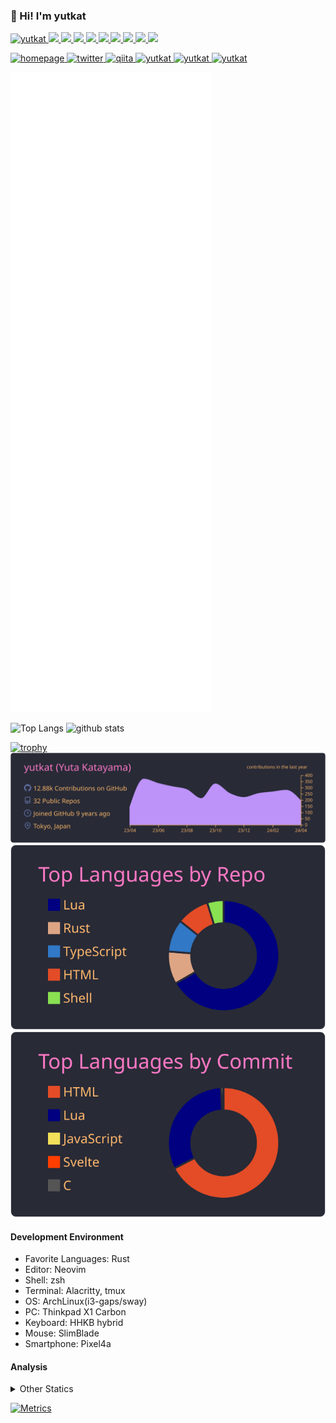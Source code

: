 ### 👋 Hi! I'm yutkat

<p align="left"> 
  <a href="https://github.com/yutkat/yutkat/">
    <img src="https://komarev.com/ghpvc/?username=yutkat" alt="yutkat" />
  </a>
  <a href="http://twitter.com/yutkat">
    <img height="20" src="https://img.shields.io/twitter/follow/yutkat?label=Twitter&logo=twitter&style=flat" />
  </a>
  <a href="https://github.com/yutkat">
    <img height="20" src="https://img.shields.io/github/followers/yutkat?label=follow&logo=github&style=flat" />
  </a>
  <a href="https://www.reddit.com/user/yutkat">
    <img height="20" src="https://img.shields.io/reddit/user-karma/combined/yutkat?label=Reddit&logo=reddit&style=flat" />
  </a>
  <a href="https://stackoverflow.com/users/5720201/yutkat">
    <img height="20" src="https://img.shields.io/stackexchange/stackoverflow/r/5720201?label=StackOverflow&logo=stack-overflow&style=flat" />
  </a>
  <a href="https://zenn.dev/yutakatay">
    <img height="20" src="https://zenn.badge.nikaera.com/s/yutakatay/likes" />
  </a>
  <a href="https://zenn.dev/yutakatay">
    <img height="20" src="https://zenn.badge.nikaera.com/s/yutakatay/followers" />
  </a>
  <a href="https://zenn.dev/yutakatay">
    <img height="20" src="https://zenn.badge.nikaera.com/s/yutakatay/articles" />
  </a>
  <a href="http://qiita.com/yutkat">
    <img height="20" src="https://qiita-badge.apiapi.app/s/yutkat/posts.svg" />
  </a>
  <a href="http://qiita.com/yutkat">
    <img height="20" src="https://qiita-badge.apiapi.app/s/yutkat/contributions.svg" />
  </a>
</p>

<p align="left"> 
  <a href="https://yutkat.github.io/">
    <img alt="homepage" width="30px" src="https://simpleicons.org/icons/homeassistantcommunitystore.svg" />
  </a>
  <a href="https://twitter.com/yutkat">
    <img alt="twitter" width="30px" src="https://simpleicons.org/icons/twitter.svg" />
  </a>
  <a href="https://qiita.com/yutkat">
    <img alt="qiita" width="30px" src="https://simpleicons.org/icons/qiita.svg" />
  </a>
  <a href="https://dev.to/yutkat" target="blank">
    <img src="https://cdn.jsdelivr.net/npm/simple-icons@3.0.1/icons/dev-dot-to.svg" alt="yutkat" height="30" width="30" />
  </a>
  <a href="https://stackoverflow.com/users/yutkat" target="blank">
    <img src="https://cdn.jsdelivr.net/npm/simple-icons@3.0.1/icons/stackoverflow.svg" alt="yutkat" height="30" width="30" />
  </a>
  <a href="https://www.quora.com/profile/Yutkat" target="blank">
    <img src="https://simpleicons.org/icons/quora.svg" alt="yutkat" height="30" width="30" />
  </a>
</p>

<!-- ![Metrics](https://metrics.lecoq.io/yutkat) -->
![Metrics](https://github.com/yutkat/yutkat/blob/main/github-metrics.svg)

<p align="left"> 
  <img alt="Top Langs" height="150px" src="https://github-readme-stats.vercel.app/api/top-langs/?username=yutkat&layout=compact&count_private=true&show_icons=true&show_icons=true&theme=onedark" />
  <img alt="github stats" height="150px" src="https://github-readme-stats.vercel.app/api?username=yutkat&count_private=true&show_icons=true&show_icons=true&theme=onedark" />
</p>

[![trophy](https://github-profile-trophy.vercel.app/?username=yutkat&theme=gruvbox)](https://github.com/ryo-ma/github-profile-trophy)
[![](https://raw.githubusercontent.com/yutkat/yutkat/master/profile-summary-card-output/dracula/0-profile-details.svg)](https://github.com/vn7n24fzkq/github-profile-summary-cards)
[![](https://raw.githubusercontent.com/yutkat/yutkat/master/profile-summary-card-output/dracula/1-repos-per-language.svg)](https://github.com/vn7n24fzkq/github-profile-summary-cards)
[![](https://raw.githubusercontent.com/yutkat/yutkat/master/profile-summary-card-output/dracula/2-most-commit-language.svg)](https://github.com/vn7n24fzkq/github-profile-summary-cards)

#### Development Environment

- Favorite Languages: Rust
- Editor: Neovim
- Shell: zsh
- Terminal: Alacritty, tmux
- OS: ArchLinux(i3-gaps/sway)
- PC: Thinkpad X1 Carbon
- Keyboard: HHKB hybrid
- Mouse: SlimBlade
- Smartphone: Pixel4a

#### Analysis

<!-- <img height="150" src="https://github.com/yutkat/yutkat/blob/master/images/stat.svg" alt="Alternative Text"/> -->

<details>
  <summary>Other Statics</summary>
  <!--START_SECTION:waka-->
**🐱 My GitHub Data** 

> 🏆 1,994 Contributions in the Year 2021
 > 
> 📦 17.9 kB Used in GitHub's Storage 
 > 
> 🚫 Not Opted to Hire
 > 
> 📜 50 Public Repositories 
 > 
> 🔑 1 Private Repository 
 > 
**I'm an Early 🐤** 

```text
🌞 Morning    32 commits     ████░░░░░░░░░░░░░░░░░░░░░   18.82% 
🌆 Daytime    82 commits     ████████████░░░░░░░░░░░░░   48.24% 
🌃 Evening    40 commits     ██████░░░░░░░░░░░░░░░░░░░   23.53% 
🌙 Night      16 commits     ██░░░░░░░░░░░░░░░░░░░░░░░   9.41%

```
📅 **I'm Most Productive on Wednesday** 

```text
Monday       14 commits     ██░░░░░░░░░░░░░░░░░░░░░░░   8.24% 
Tuesday      27 commits     ████░░░░░░░░░░░░░░░░░░░░░   15.88% 
Wednesday    54 commits     ████████░░░░░░░░░░░░░░░░░   31.76% 
Thursday     20 commits     ███░░░░░░░░░░░░░░░░░░░░░░   11.76% 
Friday       25 commits     ███░░░░░░░░░░░░░░░░░░░░░░   14.71% 
Saturday     11 commits     █░░░░░░░░░░░░░░░░░░░░░░░░   6.47% 
Sunday       19 commits     ██░░░░░░░░░░░░░░░░░░░░░░░   11.18%

```


📊 **This Week I Spent My Time On** 

```text
⌚︎ Time Zone: Asia/Tokyo

💬 Programming Languages: 
Other                    43 hrs 23 mins      ████████████████████████░   97.95% 
TypeScript               17 mins             ░░░░░░░░░░░░░░░░░░░░░░░░░   0.67% 
JSON                     9 mins              ░░░░░░░░░░░░░░░░░░░░░░░░░   0.35% 
hwdb                     8 mins              ░░░░░░░░░░░░░░░░░░░░░░░░░   0.33% 
JavaScript               7 mins              ░░░░░░░░░░░░░░░░░░░░░░░░░   0.27%

🔥 Editors: 
Browser                  43 hrs 23 mins      ████████████████████████░   97.96% 
Neovim                   54 mins             ░░░░░░░░░░░░░░░░░░░░░░░░░   2.04%

💻 Operating System: 
Linux                    44 hrs 17 mins      █████████████████████████   100.0%

```

**I Mostly Code in Vim script** 

```text
Vim script               8 repos             ████████████░░░░░░░░░░░░░   50.0% 
Shell                    3 repos             ████░░░░░░░░░░░░░░░░░░░░░   18.75% 
Rust                     2 repos             ███░░░░░░░░░░░░░░░░░░░░░░   12.5% 
TypeScript               2 repos             ███░░░░░░░░░░░░░░░░░░░░░░   12.5% 
AutoHotkey               1 repo              █░░░░░░░░░░░░░░░░░░░░░░░░   6.25%

```


**Timeline**

![Chart not found](https://raw.githubusercontent.com/yutkat/yutkat/main/charts/bar_graph.png) 


 Last Updated on 21/12/2021
<!--END_SECTION:waka-->
</details>


[![Metrics](https://github.com/yutkat/yutkat/actions/workflows/main.yml/badge.svg)](https://github.com/yutkat/yutkat/actions/workflows/main.yml)
